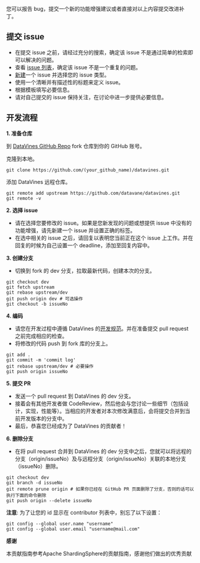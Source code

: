 您可以报告 bug，提交一个新的功能增强建议或者直接对以上内容提交改进补丁。

## 提交 issue

 - 在提交 issue 之前，请经过充分的搜索，确定该 issue 不是通过简单的检索即可以解决的问题。
 - 查看 [issue 列表](https://github.com/datavane/datavines/issues)，确定该 issue 不是一个重复的问题。
 - [新建](https://github.com/datavane/datavines/issues/new/choose)一个 issue 并选择您的 issue 类型。
 - 使用一个清晰并有描述性的标题来定义 issue。
 - 根据模板填写必要信息。
 - 请对自己提交的 issue 保持关注，在讨论中进一步提供必要信息。

## 开发流程

**1. 准备仓库**

到 [DataVines GitHub Repo]( https://github.com/datavane/datavines ) fork 仓库到你的 GitHub 账号。

克隆到本地。
```shell
git clone https://github.com/(your_github_name)/datavines.git
```

添加 DataVines 远程仓库。
```shell
git remote add upstream https://github.com/datavane/datavines.git
git remote -v
```

**2. 选择 issue**

 - 请在选择您要修改的 issue。如果是您新发现的问题或想提供 issue 中没有的功能增强，请先新建一个 issue 并设置正确的标签。
 - 在选中相关的 issue 之后，请回复以表明您当前正在这个 issue 上工作。并在回复的时候为自己设置一个 deadline，添加至回复内容中。

**3. 创建分支**

 - 切换到 fork 的 dev 分支，拉取最新代码，创建本次的分支。

```shell
git checkout dev
git fetch upstream
git rebase upstream/dev
git push origin dev # 可选操作
git checkout -b issueNo
```

**4. 编码**

 - 请您在开发过程中遵循 DataVines 的[开发规范](code-conduct.md)。并在准备提交 pull request 之前完成相应的检查。
 - 将修改的代码 push 到 fork 库的分支上。

```shell
git add .
git commit -m 'commit log'
git rebase upstream/dev # 必要操作
git push origin issueNo
```

**5. 提交 PR**

 - 发送一个 pull request 到 DataVines 的 dev 分支。
 - 接着会有其他开发者做 CodeReview，然后他会与您讨论一些细节（包括设计，实现，性能等）。当相应的开发者对本次修改满意后，会将提交合并到当前开发版本的分支中。
 - 最后，恭喜您已经成为了 DataVines 的贡献者！

**6. 删除分支**

 - 在将 pull request 合并到 DataVines 的 dev 分支中之后，您就可以将远程的分支（origin/issueNo）及与远程分支（origin/issueNo）关联的本地分支（issueNo）删除。
 
```shell
git checkout dev
git branch -d issueNo
git remote prune origin # 如果你已经在 GitHub PR 页面删除了分支，否则的话可以执行下面的命令删除
git push origin --delete issueNo
```

**注意**: 为了让您的 id 显示在 contributor 列表中，别忘了以下设置：

```shell
git config --global user.name "username"
git config --global user.email "username@mail.com"
```

**感谢**

本贡献指南参考Apache ShardingSphere的贡献指南，感谢他们做出的优秀贡献
